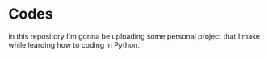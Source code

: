 # Codes
In this repository I'm gonna be uploading some personal project that I make while learding how to coding in Python.

